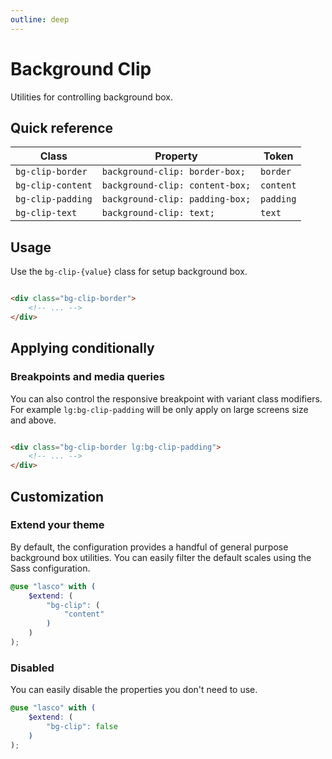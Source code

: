 ```yaml
---
outline: deep
---
```


# Background Clip

Utilities for controlling background box.

## Quick reference

| Class             | Property                        | Token     |
|-------------------|---------------------------------|-----------|
| `bg-clip-border`  | `background-clip: border-box;`  | `border`  |
| `bg-clip-content` | `background-clip: content-box;` | `content` |
| `bg-clip-padding` | `background-clip: padding-box;` | `padding` |    
| `bg-clip-text`    | `background-clip: text;`        | `text`    |

## Usage

Use the `bg-clip-{value}` class for setup background box.

```html

<div class="bg-clip-border">
    <!-- ... -->
</div>
```

## Applying conditionally

### Breakpoints and media queries

You can also control the responsive breakpoint with variant class modifiers. For example `lg:bg-clip-padding` will be
only apply on large screens size and above.

```html

<div class="bg-clip-border lg:bg-clip-padding">
    <!-- ... -->
</div>
```

## Customization

### Extend your theme

By default, the configuration provides a handful of general purpose background box utilities. You can easily filter the
default scales using the Sass configuration.

```scss
@use "lasco" with (
    $extend: (
        "bg-clip": (
            "content"
        )
    )
);
```

### Disabled

You can easily disable the properties you don't need to use.

```scss
@use "lasco" with (
    $extend: (
        "bg-clip": false
    )
);
```
